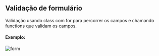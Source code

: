 ## Validação de formulário

Validação usando class com for para percorrer os campos e chamando functions que validam os campos.

#### Exemplo:
![form](https://i.imgur.com/UZKi2ZR.png)
